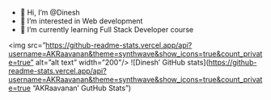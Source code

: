 - 👋 Hi, I’m @Dinesh
- 👀 I’m interested in Web development
- 🌱 I’m currently learning Full Stack Developer course

<!---
AKRaavanan/AKRaavanan is a ✨ special ✨ repository because its `README.md` (this file) appears on your GitHub profile.
You can click the Preview link to take a look at your changes.
--->
<img src=”https://github-readme-stats.vercel.app/api?username=AKRaavanan&theme=synthwave&show_icons=true&count_private=true” alt=”alt text” width=”200"/>
![Dinesh’ GitHub stats](https://github-readme-stats.vercel.app/api?username=AKRaavanan&theme=synthwave&show_icons=true&count_private=true “AKRaavanan’ GutHub Stats”)
